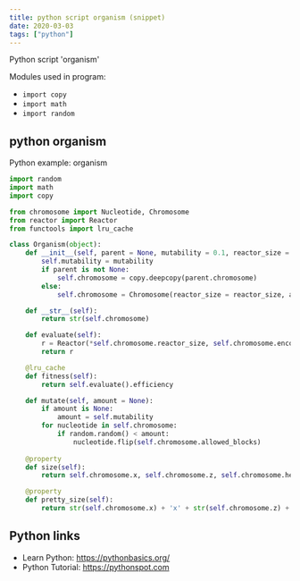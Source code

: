 ```yaml
---
title: python script organism (snippet)
date: 2020-03-03
tags: ["python"]
---
```

Python script 'organism'


Modules used in program: 
* `import copy`
* `import math`
* `import random`

## python organism

Python example: organism

```python
import random
import math
import copy

from chromosome import Nucleotide, Chromosome
from reactor import Reactor
from functools import lru_cache

class Organism(object):
    def __init__(self, parent = None, mutability = 0.1, reactor_size = None, allowed_blocks = None): 
        self.mutability = mutability
        if parent is not None:
            self.chromosome = copy.deepcopy(parent.chromosome)
        else:
            self.chromosome = Chromosome(reactor_size = reactor_size, allowed_blocks = allowed_blocks)

    def __str__(self):
        return str(self.chromosome)

    def evaluate(self):
        r = Reactor(*self.chromosome.reactor_size, self.chromosome.encoded_data())
        return r

    @lru_cache
    def fitness(self):
        return self.evaluate().efficiency

    def mutate(self, amount = None):
        if amount is None:
            amount = self.mutability
        for nucleotide in self.chromosome:
            if random.random() < amount:
                nucleotide.flip(self.chromosome.allowed_blocks)
   
    @property
    def size(self):
        return self.chromosome.x, self.chromosome.z, self.chromosome.height

    @property
    def pretty_size(self):
        return str(self.chromosome.x) + 'x' + str(self.chromosome.z) + 'x' + str(self.chromosome.height)


```

## Python links

- Learn Python: https://pythonbasics.org/
- Python Tutorial: https://pythonspot.com
